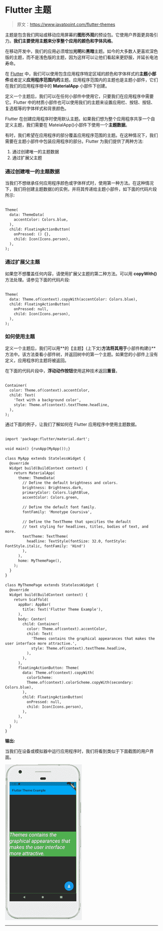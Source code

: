 # Flutter 主题

> 原文：<https://www.javatpoint.com/flutter-themes>

主题是包含我们网站或移动应用屏幕的**图形外观**的预设包。它使用户界面更具吸引力。**我们主要使用主题来分享整个应用的颜色和字体风格**。

在移动开发中，我们的应用必须增加**光明**和**黑暗**主题。如今的大多数人更喜欢深色版的主题，而不是浅色版的主题，因为这样可以让他们看起来更舒服，并延长电池寿命。

在 [Flutter](https://www.javatpoint.com/flutter) 中，我们可以使用包含应用程序特定区域的颜色和字体样式的**主题小部件**或者定义**应用程序范围内的**主题。应用程序范围内的主题也是主题小部件，它们在我们的应用程序根中的 **MaterialApp** 小部件下创建。

定义一个主题后，我们可以在任何小部件中使用它，只要我们在应用程序中需要它。Flutter 中的材质小部件也可以使用我们的主题来设置应用栏、按钮、按钮、复选框等的字体样式和背景颜色。

Flutter 在创建应用程序时使用默认主题。如果我们想为整个应用程序共享一个自定义主题，我们需要在 MateialApp()小部件下使用一个**主题数据**。

有时，我们希望在应用程序的部分覆盖应用程序范围的主题。在这种情况下，我们需要在主题小部件中包装应用程序的部分。Flutter 为我们提供了两种方法:

1.  通过创建唯一的主题数据
2.  通过扩展父主题

### 通过创建唯一的主题数据

当我们不想继承任何应用程序颜色或字体样式时，使用第一种方法。在这种情况下，我们将创建主题数据()的实例，并将其传递给主题小部件，如下面的代码片段所示:

```

Theme(
  data: ThemeData(
    accentColor: Colors.blue,
  ),
  child: FloatingActionButton(
    onPressed: () {},
    child: Icon(Icons.person),
  ),
);

```

### 通过扩展父主题

如果您不想覆盖任何内容，请使用扩展父主题的第二种方法。可以用 **copyWith()** 方法处理。请参见下面的代码片段:

```

Theme(
  data: Theme.of(context).copyWith(accentColor: Colors.blue),
  child: FloatingActionButton(
    onPressed: null,
    child: Icon(Icons.person),
  ),
);

```

### 如何使用主题

定义一个主题后，我们可以用**的【主题】(上下文)**方法将其用于**小部件构建()**方法中。该方法查看小部件树，并返回树中的第一个主题。如果您的小部件上没有定义，应用程序的主题将被返回。

在下面的代码片段中，**浮动动作按钮**使用这种技术返回**重音**。

```

Container(
  color: Theme.of(context).accentColor,
  child: Text(
    'Text with a background color',
    style: Theme.of(context).textTheme.headline,
  ),
);

```

通过下面的例子，让我们了解如何在 Flutter 应用程序中使用主题数据。

```

import 'package:flutter/material.dart';

void main() {runApp(MyApp());}

class MyApp extends StatelessWidget {
  @override
  Widget build(BuildContext context) {
    return MaterialApp(
      theme: ThemeData(
        // Define the default brightness and colors.
        brightness: Brightness.dark,
        primaryColor: Colors.lightBlue,
        accentColor: Colors.green,

        // Define the default font family.
        fontFamily: 'Monotype Coursiva',

        // Define the TextTheme that specifies the default
        // text styling for headlines, titles, bodies of text, and more.
        textTheme: TextTheme(
          headline: TextStyle(fontSize: 32.0, fontStyle: FontStyle.italic, fontFamily: 'Hind')
        ),
      ),
      home: MyThemePage(),
    );
  }
}

class MyThemePage extends StatelessWidget {
  @override
  Widget build(BuildContext context) {
    return Scaffold(
      appBar: AppBar(
        title: Text('Flutter Theme Example'),
      ),
      body: Center(
        child: Container(
          color: Theme.of(context).accentColor,
          child: Text(
            'Themes contains the graphical appearances that makes the user interface more attractive.',
            style: Theme.of(context).textTheme.headline,
          ),
        ),
      ),
      floatingActionButton: Theme(
        data: Theme.of(context).copyWith(
          colorScheme:
          Theme.of(context).colorScheme.copyWith(secondary: Colors.blue),
        ),
        child: FloatingActionButton(
          onPressed: null,
          child: Icon(Icons.person),
        ),
      ),
    );
  }
}

```

**输出:**

当我们在设备或模拟器中运行应用程序时，我们将看到类似于下面截图的用户界面。

![Flutter Themes](img/8adf675444396d5ce1a19dcba7eef508.png)

* * *